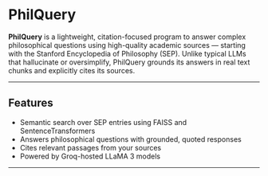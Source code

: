 # PhilQuery

**PhilQuery** is a lightweight, citation-focused program to answer complex philosophical questions using high-quality academic sources — starting with the Stanford Encyclopedia of Philosophy (SEP). Unlike typical LLMs that hallucinate or oversimplify, PhilQuery grounds its answers in real text chunks and explicitly cites its sources.

---

## Features

- Semantic search over SEP entries using FAISS and SentenceTransformers
- Answers philosophical questions with grounded, quoted responses
- Cites relevant passages from your sources
- Powered by Groq-hosted LLaMA 3 models

---
